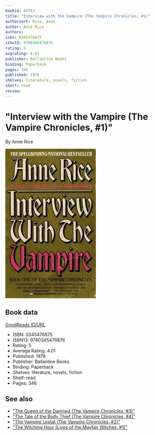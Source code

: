 ```yaml
---
bookid: 43763
title: "Interview with the Vampire (The Vampire Chronicles, #1)"
authorsort: Rice, Anne
author: Anne Rice
authors: 
isbn: 0345476875
isbn13: 9780345476876
rating: 5
avgrating: 4.01
publisher: Ballantine Books
binding: Paperback
pages: 346
published: 1976
shelves: literature, novels, fiction
shelf: read
review: 
---
```


# "Interview with the Vampire (The Vampire Chronicles, #1)"

By Anne Rice

![](../../assets/bookcovers/1380631642l/43763.jpg)

## Book data

[GoodReads ID/URL](https://www.goodreads.com/book/show/43763)

- ISBN: 0345476875
- ISBN13: 9780345476876
- Rating: 5
- Average Rating: 4.01
- Published: 1976
- Publisher: Ballantine Books
- Binding: Paperback
- Shelves: literature, novels, fiction
- Shelf: read
- Pages: 346


## See also

- ["The Queen of the Damned (The Vampire Chronicles, #3)"](The_Queen_of_the_Damned_The_Vampire_Chronicles__3.md)
- ["The Tale of the Body Thief (The Vampire Chronicles, #4)"](The_Tale_of_the_Body_Thief_The_Vampire_Chronicles__4.md)
- ["The Vampire Lestat (The Vampire Chronicles, #2)"](The_Vampire_Lestat_The_Vampire_Chronicles__2.md)
- ["The Witching Hour (Lives of the Mayfair Witches, #1)"](The_Witching_Hour_Lives_of_the_Mayfair_Witches__1.md)
